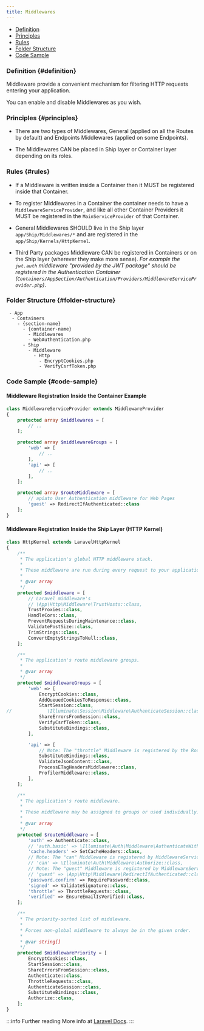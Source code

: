 ```yaml
---
title: Middlewares
---
```


* [Definition](#definition)
* [Principles](#principles)
* [Rules](#rules)
* [Folder Structure](#folder-structure)
* [Code Sample](#code-sample)

### Definition {#definition}

Middleware provide a convenient mechanism for filtering HTTP requests entering your application.

You can enable and disable Middlewares as you wish.

### Principles {#principles}

- There are two types of Middlewares, General (applied on all the Routes by default) and Endpoints Middlewares (applied on some Endpoints).

- The Middlewares CAN be placed in Ship layer or Container layer depending on its roles.

### Rules {#rules}

- If a Middleware is written inside a Container then it MUST be registered inside that Container.

- To register Middlewares in a Container the container needs to have a `MiddlewareServiceProvider`, and like all other Container Providers it MUST be registered in the `MainServiceProvider` of that Container.

- General Middlewares SHOULD live in the Ship layer `app/Ship/Middlewares/*` and are registered in the `app/Ship/Kernels/HttpKernel`.

- Third Party packages Middleware CAN be registered in Containers or on the Ship layer (wherever they make more sense).
_For example the `jwt.auth` middleware "provided by the JWT package" should be registered in the Authentication Container (`Containers/AppSection/Authentication/Providers/MiddlewareServiceProvider.php`)_.
  
### Folder Structure {#folder-structure}

```
 - App
  - Containers
    - {section-name}
      - {container-name}
        - Middlewares
        - WebAuthentication.php
      - Ship
        - Middleware
          - Http
            - EncryptCookies.php
            - VerifyCsrfToken.php
```

### Code Sample {#code-sample}

#### Middleware Registration Inside the Container Example

```php
class MiddlewareServiceProvider extends MiddlewareProvider
{
    protected array $middlewares = [
        // ..
    ];

    protected array $middlewareGroups = [
        'web' => [
            // ..
        ],
        'api' => [
            // ..
        ],
    ];

    protected array $routeMiddleware = [
        // apiato User Authentication middleware for Web Pages
        'guest' => RedirectIfAuthenticated::class
    ];
}
```

#### Middleware Registration Inside the Ship Layer (HTTP Kernel)

```php
class HttpKernel extends LaravelHttpKernel
{
    /**
     * The application's global HTTP middleware stack.
     *
     * These middleware are run during every request to your application.
     *
     * @var array
     */
    protected $middleware = [
        // Laravel middleware's
        // \App\Http\Middleware\TrustHosts::class,
        TrustProxies::class,
        HandleCors::class,
        PreventRequestsDuringMaintenance::class,
        ValidatePostSize::class,
        TrimStrings::class,
        ConvertEmptyStringsToNull::class,
    ];

    /**
     * The application's route middleware groups.
     *
     * @var array
     */
    protected $middlewareGroups = [
        'web' => [
            EncryptCookies::class,
            AddQueuedCookiesToResponse::class,
            StartSession::class,
//             \Illuminate\Session\Middleware\AuthenticateSession::class,
            ShareErrorsFromSession::class,
            VerifyCsrfToken::class,
            SubstituteBindings::class,
        ],

        'api' => [
            // Note: The "throttle" Middleware is registered by the RoutesLoaderTrait in the Core
            SubstituteBindings::class,
            ValidateJsonContent::class,
            ProcessETagHeadersMiddleware::class,
            ProfilerMiddleware::class,
        ],
    ];

    /**
     * The application's route middleware.
     *
     * These middleware may be assigned to groups or used individually.
     *
     * @var array
     */
    protected $routeMiddleware = [
        'auth' => Authenticate::class,
        // 'auth.basic' => \Illuminate\Auth\Middleware\AuthenticateWithBasicAuth::class,
        'cache.headers' => SetCacheHeaders::class,
        // Note: The "can" Middleware is registered by MiddlewareServiceProvider in Authorization Container
        // 'can' => \Illuminate\Auth\Middleware\Authorize::class,
        // Note: The "guest" Middleware is registered by MiddlewareServiceProvider in Authentication Container
        // 'guest' => \App\Http\Middleware\RedirectIfAuthenticated::class,
        'password.confirm' => RequirePassword::class,
        'signed' => ValidateSignature::class,
        'throttle' => ThrottleRequests::class,
        'verified' => EnsureEmailIsVerified::class,
    ];

    /**
     * The priority-sorted list of middleware.
     *
     * Forces non-global middleware to always be in the given order.
     *
     * @var string[]
     */
    protected $middlewarePriority = [
        EncryptCookies::class,
        StartSession::class,
        ShareErrorsFromSession::class,
        Authenticate::class,
        ThrottleRequests::class,
        AuthenticateSession::class,
        SubstituteBindings::class,
        Authorize::class,
    ];
}
```

:::info Further reading
More info at [Laravel Docs](https://laravel.com/docs/middleware).
:::

